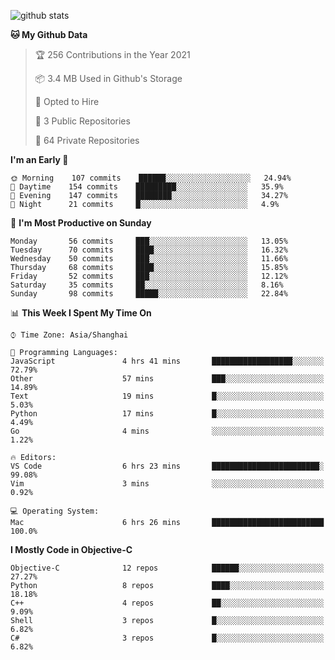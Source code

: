 
![github stats](https://github-readme-stats.vercel.app/api?username=ChesterYue&show_icons=true&count_private=true)

<!-- ![wakatime](https://github-readme-stats.vercel.app/api/wakatime?username=ChesterYue&layout=compact) -->

<!-- ![wakatime](https://github-readme-stats.vercel.app/api/top-langs/?username=ChesterYue&layout=compact) -->

<!--START_SECTION:waka-->
**🐱 My Github Data** 

> 🏆 256 Contributions in the Year 2021
 > 
> 📦 3.4 MB Used in Github's Storage 
 > 
> 💼 Opted to Hire
 > 
> 📜 3 Public Repositories 
 > 
> 🔑 64 Private Repositories  
 > 
**I'm an Early 🐤** 

```text
🌞 Morning    107 commits    ██████░░░░░░░░░░░░░░░░░░░   24.94% 
🌆 Daytime    154 commits    █████████░░░░░░░░░░░░░░░░   35.9% 
🌃 Evening    147 commits    ████████░░░░░░░░░░░░░░░░░   34.27% 
🌙 Night      21 commits     █░░░░░░░░░░░░░░░░░░░░░░░░   4.9%

```
📅 **I'm Most Productive on Sunday** 

```text
Monday       56 commits     ███░░░░░░░░░░░░░░░░░░░░░░   13.05% 
Tuesday      70 commits     ████░░░░░░░░░░░░░░░░░░░░░   16.32% 
Wednesday    50 commits     ███░░░░░░░░░░░░░░░░░░░░░░   11.66% 
Thursday     68 commits     ████░░░░░░░░░░░░░░░░░░░░░   15.85% 
Friday       52 commits     ███░░░░░░░░░░░░░░░░░░░░░░   12.12% 
Saturday     35 commits     ██░░░░░░░░░░░░░░░░░░░░░░░   8.16% 
Sunday       98 commits     █████░░░░░░░░░░░░░░░░░░░░   22.84%

```


📊 **This Week I Spent My Time On** 

```text
⌚︎ Time Zone: Asia/Shanghai

💬 Programming Languages: 
JavaScript               4 hrs 41 mins       ██████████████████░░░░░░░   72.79% 
Other                    57 mins             ███░░░░░░░░░░░░░░░░░░░░░░   14.89% 
Text                     19 mins             █░░░░░░░░░░░░░░░░░░░░░░░░   5.03% 
Python                   17 mins             █░░░░░░░░░░░░░░░░░░░░░░░░   4.49% 
Go                       4 mins              ░░░░░░░░░░░░░░░░░░░░░░░░░   1.22%

🔥 Editors: 
VS Code                  6 hrs 23 mins       ████████████████████████░   99.08% 
Vim                      3 mins              ░░░░░░░░░░░░░░░░░░░░░░░░░   0.92%

💻 Operating System: 
Mac                      6 hrs 26 mins       █████████████████████████   100.0%

```

**I Mostly Code in Objective-C** 

```text
Objective-C              12 repos            ██████░░░░░░░░░░░░░░░░░░░   27.27% 
Python                   8 repos             ████░░░░░░░░░░░░░░░░░░░░░   18.18% 
C++                      4 repos             ██░░░░░░░░░░░░░░░░░░░░░░░   9.09% 
Shell                    3 repos             █░░░░░░░░░░░░░░░░░░░░░░░░   6.82% 
C#                       3 repos             █░░░░░░░░░░░░░░░░░░░░░░░░   6.82%

```



<!--END_SECTION:waka-->